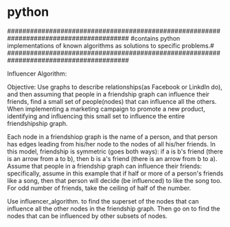 # python
########################################################################################
#contains python implementations of known algorithms as solutions to specific problems.#
########################################################################################

Influencer Algorithm:

Objective: 
Use graphs to describe relationships(as Facebook or LinkdIn do), and then assuming that people in a friendship graph can influence their friends, find a small set of people(nodes) that can influence all the others. When implementing a marketing campaign to promote a new product, identifying and influencing this small set to influence the entire friendshipship graph.
 
Each node in a friendshiop graph is the name of a person, and that person has edges leading from his/her node to the nodes of all his/her friends. In this model, friendship is symmetric (goes both ways): if a is b's friend (there is an arrow from a to b), then b is a's friend (there is an arrow from b to a).
Assume that people in a friendship graph can influence their friends: specifically, assume in this example that if half or more of a person's friends like a song, then that person will decide (be influenced) to like the song too. For odd number of friends, take the ceiling of half of the number.

Use influencer_algorithm. to find the superset of the nodes that can influence all the other nodes in the friendship graph. Then go on to find the nodes that can be influenced by other subsets of nodes.


